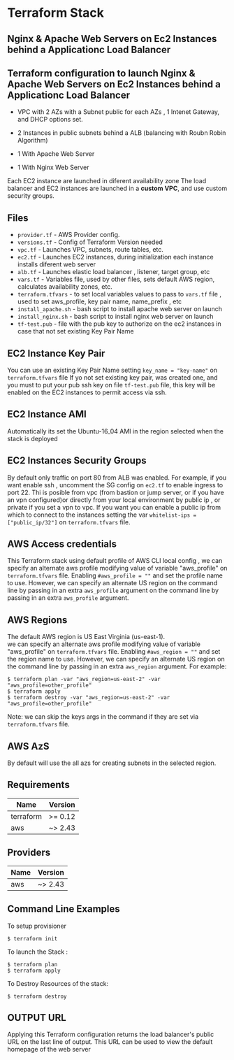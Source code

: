 # Terraform Stack 
## Nginx & Apache Web Servers on Ec2 Instances behind a Applicationc Load Balancer
## Terraform configuration to launch Nginx & Apache Web Servers on Ec2 Instances behind a Applicationc Load Balancer

- VPC with 2 AZs with a Subnet public for each AZs , 1 Intenet Gateway, and DHCP options set.
 
- 2 Instances in public subnets behind a ALB (balancing with Roubn Robin Algorithm)

 - 1 With Apache Web Server

 - 1 With Nginx Web Server
  
Each EC2 instance are launched in diferent availability zone
The load balancer and EC2 instances are launched in a **custom VPC**, and use custom security groups.

## Files
+ `provider.tf` - AWS Provider config.
+ `versions.tf` - Config of Terraform Version needed 
+ `vpc.tf` - Launches VPC, subnets, route tables, etc.
+ `ec2.tf` - Launches EC2 instances, during initialization each instance installs diferent web server
+ `alb.tf` - Launches elastic load balancer , listener, target group, etc 
+ `vars.tf` - Variables file, used by other files, sets default AWS region, calculates availability zones, etc.
+ `terraform.tfvars` - to set local variables values to pass to `vars.tf` file , used to set aws_profile, key pair name, name_prefix , etc
+ `install_apache.sh` - bash script to install apache web server on launch
+ `install_nginx.sh` - bash script to install nginx web server on launch
+ `tf-test.pub` - file with the pub key to authorize on the ec2 instances in case that not set existing Key Pair Name

## EC2 Instance Key Pair
You can use an existing Key Pair Name setting  `key_name = "key-name"` on  `terraform.tfvars` file
If yo not set existing key pair, was created one, and you must to put your pub ssh key on file `tf-test.pub` 
file, this key will be enabled on the EC2 instances to permit access via ssh.
 
## EC2 Instance AMI
Automatically its set the Ubuntu-16_04 AMI in the region selected when the stack is deployed

## EC2 Instances Security Groups
By default only traffic on port 80 from ALB was enabled.
For example, if you want enable ssh , uncomment the SG config on  `ec2.tf`  to enable ingress to port 22.
Thi is posible from vpc (from bastion or jump server, or if you have an vpn configured)or  directly from your local environment by public ip , or private if you set a vpn to vpc.
If you want you can enable a public ip from which to connect to the instances setting the var 
`whitelist-ips = ["public_ip/32"]` on `terraform.tfvars` file.

## AWS Access credentials
This Terraform stack using default profile of AWS CLI local config ,
we can specify an alternate aws profile modifying value of variable "aws_profile" on `terraform.tfvars`  file.
 Enabling `#aws_profile = ""` and set the profile name to use.
However, we can specify an alternate US region on the command line by passing in an extra `aws_profile` argument on the command line by passing in an extra `aws_profile` argument.

## AWS Regions
The default AWS region is US East Virginia (us-east-1).  
we can specify an alternate aws profile modifying value of variable "aws_profile" on `terraform.tfvars`  file.
 Enabling `#aws_region = ""` and set the region name to use.
However, we can specify an alternate US region on the command line by passing in an extra `aws_region` argument.
For example:
```
$ terraform plan -var "aws_region=us-east-2" -var "aws_profile=other_profile" 
$ terraform apply 
$ terraform destroy -var "aws_region=us-east-2" -var "aws_profile=other_profile" 
```
Note: we can skip the keys args in the command if they are set via `terraform.tfvars` file.

## AWS AzS
By default will use the all azs for creating subnets in the selected region.

## Requirements

| Name | Version |
|------|---------|
| terraform | >= 0.12|
| aws | ~> 2.43 |

## Providers

| Name | Version |
|------|---------|
| aws | ~> 2.43 |

## Command Line Examples
To setup provisioner
```
$ terraform init
```
To launch the Stack :
```
$ terraform plan  
$ terraform apply
```
To Destroy Resources of the stack:
```
$ terraform destroy
```
## OUTPUT URL
Applying this Terraform configuration returns the load balancer's public URL on the last line of output.  This URL can be used to view the default  homepage of the web server 
